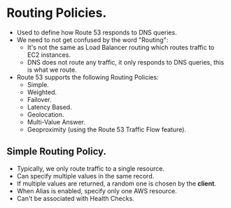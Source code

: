# **Routing Policies.**

* Used to define how Route 53 responds to DNS queries.
* We need to not get confused by the word "Routing":
    * It's not the same as Load Balancer routing which routes traffic to EC2 instances.
    * DNS does not route any traffic, it only responds to DNS queries, this is what we route.
* Route 53 supports the following Routing Policies:
    * Simple.
    * Weighted.
    * Failover.
    * Latency Based.
    * Geolocation.
    * Multi-Value Answer.
    * Geoproximity (using the Route 53 Traffic Flow feature).

## **Simple Routing Policy.**

* Typically, we only route traffic to a single resource.
* Can specify multiple values in the same record.
* If multiple values are returned, a random one is chosen by the **client**.
* When Alias is enabled, specify only one AWS resource.
* Can't be associated with Health Checks.